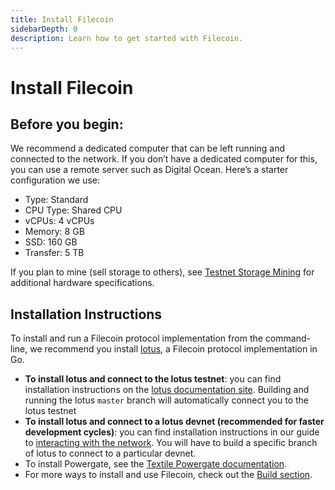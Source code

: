 ```yaml
---
title: Install Filecoin
sidebarDepth: 0
description: Learn how to get started with Filecoin.
---
```


# Install Filecoin

## Before you begin:

We recommend a dedicated computer that can be left running and connected to the network. If you don’t have a dedicated computer for this, you can use a remote server such as Digital Ocean. Here’s a starter configuration we use:

- Type: Standard
- CPU Type: Shared CPU
- vCPUs: 4 vCPUs
- Memory: 8 GB
- SSD: 160 GB
- Transfer: 5 TB

If you plan to mine (sell storage to others), see [Testnet Storage Mining](https://filecoin.io/blog/filecoin-testnet-mining/) for additional hardware specifications.

## Installation Instructions

To install and run a Filecoin protocol implementation from the command-line, we recommend you install [lotus](https://github.com/filecoin-project/lotus), a Filecoin protocol implementation in Go.

- **To install lotus and connect to the lotus testnet**: you can find installation instructions on the [lotus documentation site](https://lotu.sh/en+getting-started). Building and running the lotus `master` branch will automatically connect you to the lotus testnet
- **To install lotus and connect to a lotus devnet (recommended for faster development cycles)**: you can find installation instructions in our guide to [interacting with the network](/build/start-building/interacting-with-the-network). You will have to build a specific branch of lotus to connect to a particular devnet.
- To install Powergate, see the [Textile Powergate documentation](https://docs.textile.io/powergate/).
- For more ways to install and use Filecoin, check out the [Build section](../build/README.md).
